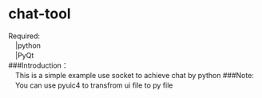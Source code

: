 # chat-tool
Required:<br />
　|python<br />
　|PyQt<br />
###Introduction：<br />
　This is a simple example use socket to achieve chat by python
###Note:<br />
　You can use pyuic4 to transfrom ui file to py file
